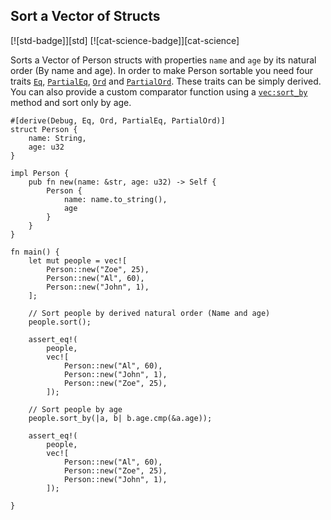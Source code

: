 ## Sort a Vector of Structs

[![std-badge]][std] [![cat-science-badge]][cat-science]

Sorts a Vector of Person structs with properties `name` and `age` by its natural
order (By name and age). In order to make Person sortable you need four traits [`Eq`],
[`PartialEq`], [`Ord`] and [`PartialOrd`]. These traits can be simply derived.
You can also provide a custom comparator function using a [`vec:sort_by`] method and sort only by age.

```rust,edition2018
#[derive(Debug, Eq, Ord, PartialEq, PartialOrd)]
struct Person {
    name: String,
    age: u32
}

impl Person {
    pub fn new(name: &str, age: u32) -> Self {
        Person {
            name: name.to_string(),
            age
        }
    }
}

fn main() {
    let mut people = vec![
        Person::new("Zoe", 25),
        Person::new("Al", 60),
        Person::new("John", 1),
    ];

    // Sort people by derived natural order (Name and age)
    people.sort();

    assert_eq!(
        people,
        vec![
            Person::new("Al", 60),
            Person::new("John", 1),
            Person::new("Zoe", 25),
        ]);

    // Sort people by age
    people.sort_by(|a, b| b.age.cmp(&a.age));

    assert_eq!(
        people,
        vec![
            Person::new("Al", 60),
            Person::new("Zoe", 25),
            Person::new("John", 1),
        ]);

}

```

[`Eq`]: https://doc.rust-lang.org/std/cmp/trait.Eq.html 
[`PartialEq`]: https://doc.rust-lang.org/std/cmp/trait.PartialEq.html
[`Ord`]: https://doc.rust-lang.org/std/cmp/trait.Ord.html
[`PartialOrd`]: https://doc.rust-lang.org/std/cmp/trait.PartialOrd.html
[`vec:sort_by`]: https://doc.rust-lang.org/std/vec/struct.Vec.html#method.sort_by
